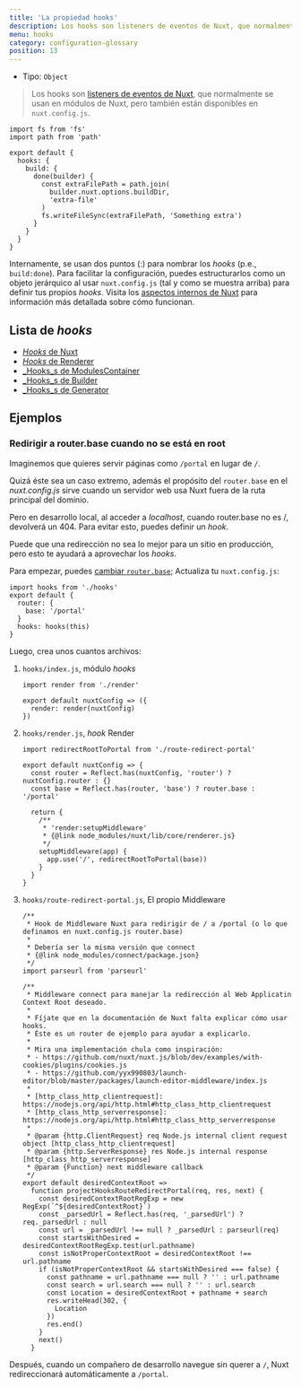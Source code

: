 ```yaml
---
title: 'La propiedad hooks'
description: Los hooks son listeners de eventos de Nuxt, que normalmente se usan en módulos de Nuxt, pero también están disponibles en `nuxt.config.js`.
menu: hooks
category: configuration-glossary
position: 13
---
```


- Tipo: `Object`

> Los hooks son [listeners de eventos de Nuxt](/guides/internals-glossary/internals), que normalmente se usan en módulos de Nuxt, pero también están disponibles en `nuxt.config.js`.

```js{}[nuxt.config.js]
import fs from 'fs'
import path from 'path'

export default {
  hooks: {
    build: {
      done(builder) {
        const extraFilePath = path.join(
          builder.nuxt.options.buildDir,
          'extra-file'
        )
        fs.writeFileSync(extraFilePath, 'Something extra')
      }
    }
  }
}
```

Internamente, se usan dos puntos (:) para nombrar los _hooks_ (p.e., `build:done`). Para facilitar la configuración, puedes estructurarlos como un objeto jerárquico al usar `nuxt.config.js` (tal y como se muestra arriba) para definir tus propios _hooks_. Visita los [aspectos internos de Nuxt](/guides/internals-glossary/internals) para información más detallada sobre cómo funcionan.

## Lista de _hooks_

- [_Hooks_ de Nuxt](/guides/internals-glossary/internals-renderer#hooks)
- [_Hooks_ de Renderer](/guides/internals-glossary/internals-renderer#hooks)
- [_Hooks_s de ModulesContainer](/guides/internals-glossary/internals-module-container#hooks)
- [_Hooks_s de Builder](/guides/internals-glossary/internals-builder#hooks)
- [_Hooks_s de Generator](/guides/internals-glossary/internals-generator#hooks)

## Ejemplos

### Redirigir a router.base cuando no se está en root

Imaginemos que quieres servir páginas como `/portal` en lugar de `/`.

Quizá éste sea un caso extremo, además el propósito del `router.base` en el _nuxt.config.js_ sirve cuando un servidor web usa Nuxt fuera de la ruta principal del dominio.

Pero en desarrollo local, al acceder a _localhost_, cuando router.base no es /, devolverá un 404. Para evitar esto, puedes definir un _hook_.

Puede que una redirección no sea lo mejor para un sitio en producción, pero esto te ayudará a aprovechar los _hooks_.

Para empezar, puedes [cambiar `router.base`](/guides/configuration-glossary/configuration-router#base); Actualiza tu `nuxt.config.js`:

```js{}[nuxt.config.js]
import hooks from './hooks'
export default {
  router: {
    base: '/portal'
  }
  hooks: hooks(this)
}
```

Luego, crea unos cuantos archivos:

1. `hooks/index.js`, módulo _hooks_

   ```js{}[hooks/index.js]
   import render from './render'

   export default nuxtConfig => ({
     render: render(nuxtConfig)
   })
   ```

1. `hooks/render.js`, _hook_ Render

   ```js{}[hooks/render.js]
   import redirectRootToPortal from './route-redirect-portal'

   export default nuxtConfig => {
     const router = Reflect.has(nuxtConfig, 'router') ? nuxtConfig.router : {}
     const base = Reflect.has(router, 'base') ? router.base : '/portal'

     return {
       /**
        * 'render:setupMiddleware'
        * {@link node_modules/nuxt/lib/core/renderer.js}
        */
       setupMiddleware(app) {
         app.use('/', redirectRootToPortal(base))
       }
     }
   }
   ```

1. `hooks/route-redirect-portal.js`, El propio Middleware

   ```js{}[hooks/route-redirect-portal.js]
   /**
    * Hook de Middleware Nuxt para redirigir de / a /portal (o lo que definamos en nuxt.config.js router.base)
    *
    * Debería ser la misma versión que connect
    * {@link node_modules/connect/package.json}
    */
   import parseurl from 'parseurl'

   /**
    * Middleware connect para manejar la redirección al Web Applicatin Context Root deseado.
    *
    * Fíjate que en la documentación de Nuxt falta explicar cómo usar hooks.
    * Éste es un router de ejemplo para ayudar a explicarlo.
    *
    * Mira una implementación chula como inspiración:
    * - https://github.com/nuxt/nuxt.js/blob/dev/examples/with-cookies/plugins/cookies.js
    * - https://github.com/yyx990803/launch-editor/blob/master/packages/launch-editor-middleware/index.js
    *
    * [http_class_http_clientrequest]: https://nodejs.org/api/http.html#http_class_http_clientrequest
    * [http_class_http_serverresponse]: https://nodejs.org/api/http.html#http_class_http_serverresponse
    *
    * @param {http.ClientRequest} req Node.js internal client request object [http_class_http_clientrequest]
    * @param {http.ServerResponse} res Node.js internal response [http_class_http_serverresponse]
    * @param {Function} next middleware callback
    */
   export default desiredContextRoot =>
     function projectHooksRouteRedirectPortal(req, res, next) {
       const desiredContextRootRegExp = new RegExp(`^${desiredContextRoot}`)
       const _parsedUrl = Reflect.has(req, '_parsedUrl') ? req._parsedUrl : null
       const url = _parsedUrl !== null ? _parsedUrl : parseurl(req)
       const startsWithDesired = desiredContextRootRegExp.test(url.pathname)
       const isNotProperContextRoot = desiredContextRoot !== url.pathname
       if (isNotProperContextRoot && startsWithDesired === false) {
         const pathname = url.pathname === null ? '' : url.pathname
         const search = url.search === null ? '' : url.search
         const Location = desiredContextRoot + pathname + search
         res.writeHead(302, {
           Location
         })
         res.end()
       }
       next()
     }
   ```

Después, cuando un compañero de desarrollo navegue sin querer a `/`, Nuxt redireccionará automáticamente a `/portal`.
